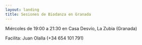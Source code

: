 ```yaml
---
layout: landing
title: Sesiones de Biodanza en Granada
---
```

Miércoles de 19:00 a 21:30 en Casa Desvío, La Zubia (Granada)

Facilita: Juan Olalla (+34 654 101 791)
